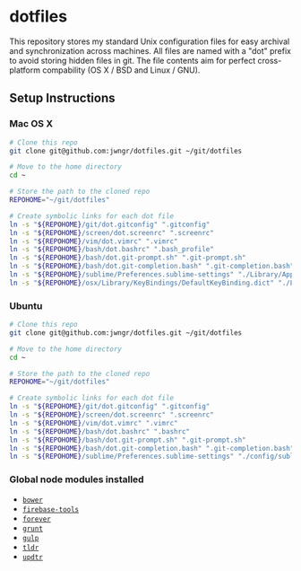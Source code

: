 # dotfiles

This repository stores my standard Unix configuration files for easy
archival and synchronization across machines.  All files are named
with a "dot" prefix to avoid storing hidden files in git.  The file
contents aim for perfect cross-platform compability (OS X / BSD and Linux / GNU).

## Setup Instructions

### Mac OS X

```bash
# Clone this repo
git clone git@github.com:jwngr/dotfiles.git ~/git/dotfiles

# Move to the home directory
cd ~

# Store the path to the cloned repo
REPOHOME="~/git/dotfiles"

# Create symbolic links for each dot file
ln -s "${REPOHOME}/git/dot.gitconfig" ".gitconfig"
ln -s "${REPOHOME}/screen/dot.screenrc" ".screenrc"
ln -s "${REPOHOME}/vim/dot.vimrc" ".vimrc"
ln -s "${REPOHOME}/bash/dot.bashrc" ".bash_profile"
ln -s "${REPOHOME}/bash/dot.git-prompt.sh" ".git-prompt.sh"
ln -s "${REPOHOME}/bash/dot.git-completion.bash" ".git-completion.bash"
ln -s "${REPOHOME}/sublime/Preferences.sublime-settings" "./Library/Application Support/Sublime Text 3/Packages/User/Preferences.sublime-settings"
ln -s "${REPOHOME}/osx/Library/KeyBindings/DefaultKeyBinding.dict" "./Library/KeyBindings/DefaultKeyBinding.dict"
```

### Ubuntu

```bash
# Clone this repo
git clone git@github.com:jwngr/dotfiles.git ~/git/dotfiles

# Move to the home directory
cd ~

# Store the path to the cloned repo
REPOHOME="~/git/dotfiles"

# Create symbolic links for each dot file
ln -s "${REPOHOME}/git/dot.gitconfig" ".gitconfig"
ln -s "${REPOHOME}/screen/dot.screenrc" ".screenrc"
ln -s "${REPOHOME}/vim/dot.vimrc" ".vimrc"
ln -s "${REPOHOME}/bash/dot.bashrc" ".bashrc"
ln -s "${REPOHOME}/bash/dot.git-prompt.sh" ".git-prompt.sh"
ln -s "${REPOHOME}/bash/dot.git-completion.bash" ".git-completion.bash"
ln -s "${REPOHOME}/sublime/Preferences.sublime-settings" "./config/sublime-text-3/Packages/User/Preferences.sublime-settings"
```


### Global node modules installed

* [`bower`](https://www.npmjs.com/package/bower)
* [`firebase-tools`](https://www.npmjs.com/package/firebase-tools)
* [`forever`](https://www.npmjs.com/package/forever)
* [`grunt`](https://www.npmjs.com/package/grunt)
* [`gulp`](https://www.npmjs.com/package/gulp)
* [`tldr`](https://www.npmjs.com/package/tldr)
* [`updtr`](https://www.npmjs.com/package/updtr)
